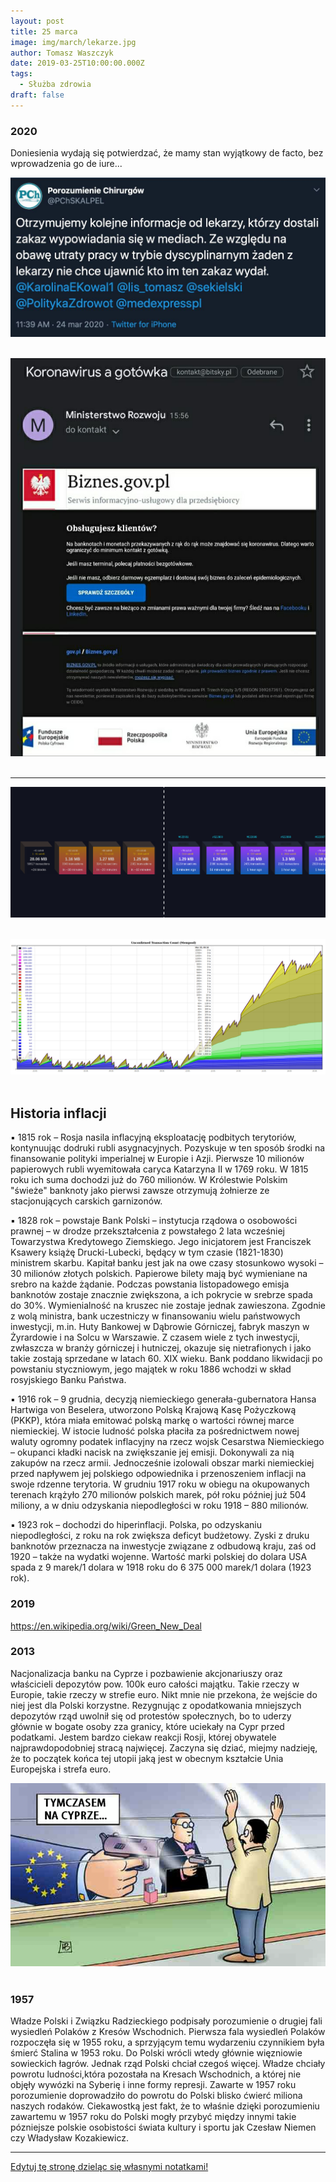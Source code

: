 ```yaml
---
layout: post
title: 25 marca
image: img/march/lekarze.jpg
author: Tomasz Waszczyk
date: 2019-03-25T10:00:00.000Z
tags:
  - Służba zdrowia
draft: false
---
```


### 2020

Doniesienia wydają się potwierdzać, że mamy stan wyjątkowy de facto, bez wprowadzenia go de iure...

<img src="./img/march/lekarze.jpg"/><br><br>

<img src="./img/march/korona2.jpeg"/><br><br>

---

<img src="./img/march/mempool.png"/><br><br>

<img src="./img/march/mempool2.png"/><br><br>

## Historia inflacji

▪️ 1815 rok – Rosja nasila inflacyjną eksploatację podbitych terytoriów, kontynuując dodruki rubli asygnacyjnych. Pozyskuje w ten sposób środki na finansowanie polityki imperialnej w Europie i Azji. Pierwsze 10 milionów papierowych rubli wyemitowała caryca Katarzyna II w 1769 roku. W 1815 roku ich suma dochodzi już do 760 milionów. W Królestwie Polskim "świeże" banknoty jako pierwsi zawsze otrzymują żołnierze ze stacjonujących carskich garnizonów.

▪️ 1828 rok – powstaje Bank Polski – instytucja rządowa o osobowości prawnej – w drodze przekształcenia z powstałego 2 lata wcześniej Towarzystwa Kredytowego Ziemskiego. Jego inicjatorem jest Franciszek Ksawery książę Drucki-Lubecki, będący w tym czasie (1821-1830) ministrem skarbu. Kapitał banku jest jak na owe czasy stosunkowo wysoki – 30 milionów złotych polskich. Papierowe bilety mają być wymieniane na srebro na każde żądanie. Podczas powstania listopadowego emisja banknotów zostaje znacznie zwiększona, a ich pokrycie w srebrze spada do 30%. Wymienialność na kruszec nie zostaje jednak zawieszona. Zgodnie z wolą ministra, bank uczestniczy w finansowaniu wielu państwowych inwestycji, m.in. Huty Bankowej w Dąbrowie Górniczej, fabryk maszyn w Żyrardowie i na Solcu w Warszawie. Z czasem wiele z tych inwestycji, zwłaszcza w branży górniczej i hutniczej, okazuje się nietrafionych i jako takie zostają sprzedane w latach 60. XIX wieku. Bank poddano likwidacji po powstaniu styczniowym, jego majątek w roku 1886 wchodzi w skład rosyjskiego Banku Państwa.

▪️ 1916 rok – 9 grudnia, decyzją niemieckiego generała-gubernatora Hansa Hartwiga von Beselera, utworzono Polską Krajową Kasę Pożyczkową (PKKP), która miała emitować polską markę o wartości równej marce niemieckiej. W istocie ludność polska płaciła za pośrednictwem nowej waluty ogromny podatek inflacyjny na rzecz wojsk Cesarstwa Niemieckiego – okupanci kładki nacisk na zwiększanie jej emisji. Dokonywali za nią zakupów na rzecz armii. Jednocześnie izolowali obszar marki niemieckiej przed napływem jej polskiego odpowiednika i przenoszeniem inflacji na swoje rdzenne terytoria. W grudniu 1917 roku w obiegu na okupowanych terenach krążyło 270 milionów polskich marek, pół roku później już 504 miliony, a w dniu odzyskania niepodległości w roku 1918 – 880 milionów.

▪️ 1923 rok – dochodzi do hiperinflacji. Polska, po odzyskaniu niepodległości, z roku na rok zwiększa deficyt budżetowy. Zyski z druku banknotów przeznacza na inwestycje związane z odbudową kraju, zaś od 1920 – także na wydatki wojenne. Wartość marki polskiej do dolara USA spada z 9 marek/1 dolara w 1918 roku do 6 375 000 marek/1 dolara (1923 rok).

### 2019

https://en.wikipedia.org/wiki/Green_New_Deal

### 2013

Nacjonalizacja banku na Cyprze i pozbawienie akcjonariuszy oraz właścicieli depozytów pow. 100k euro całości majątku. Takie rzeczy w Europie, takie rzeczy w strefie euro. Nikt mnie nie przekona, że wejście do niej jest dla Polski korzystne. Rezygnując z opodatkowania mniejszych depozytów rząd uwolnił się od protestów społecznych, bo to uderzy głównie w bogate osoby zza granicy, które uciekały na Cypr przed podatkami. Jestem bardzo ciekaw reakcji Rosji, której obywatele najprawdopodobniej stracą najwięcej. Zaczyna się dziać, miejmy nadzieję, że to początek końca tej utopii jaką jest w obecnym kształcie Unia Europejska i strefa euro.

<img src="./img/march/cypr.png"/><br><br>

### 1957

Władze Polski i Związku Radzieckiego podpisały porozumienie o drugiej fali wysiedleń Polaków z Kresów Wschodnich.
Pierwsza fala wysiedleń Polaków rozpoczęła się w 1955 roku, a sprzyjącym temu wydarzeniu czynnikiem była śmierć Stalina w 1953 roku. Do Polski wrócli wtedy głównie więzniowie sowieckich łagrów. Jednak rząd Polski chciał czegoś więcej. Władze chciały powrotu ludności,która pozostała na Kresach Wschodnich, a której nie objęły wywózki na Syberię i inne formy represji.
Zawarte w 1957 roku porozumienie doprowadziło do powrotu do Polski blisko ćwierć miliona naszych rodaków.
Ciekawostką jest fakt, że to właśnie dzięki porozumieniu zawartemu w 1957 roku do Polski mogły przybyć między innymi takie pózniejsze polskie osobistości świata kultury i sportu jak Czesław Niemen czy Władysław Kozakiewicz.

---

<a href="https://github.com/TomaszWaszczyk/historia.waszczyk.com/edit/master/src/content/march-25.md" target="_blank">Edytuj tę stronę dzieląc się własnymi notatkami!</a>
